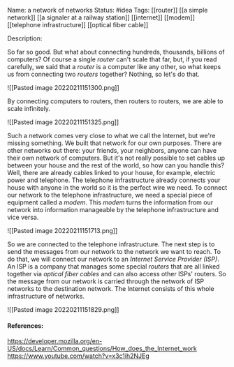 Name: a network of networks
Status: #idea
Tags: [[router]] [[a simple network]] [[a signaler at a railway station]] [[internet]] [[modem]] [[telephone infrastructure]] [[optical fiber cable]]

Description:

So far so good. But what about connecting hundreds, thousands, billions of computers? Of course a single _router_ can't scale that far, but, if you read carefully, we said that a _router_ is a computer like any other, so what keeps us from connecting two _routers_ together? Nothing, so let's do that.

![[Pasted image 20220211151300.png]]

By connecting computers to routers, then routers to routers, we are able to scale infinitely.

![[Pasted image 20220211151325.png]]

Such a network comes very close to what we call the Internet, but we're missing something. We built that network for our own purposes. There are other networks out there: your friends, your neighbors, anyone can have their own network of computers. But it's not really possible to set cables up between your house and the rest of the world, so how can you handle this? Well, there are already cables linked to your house, for example, electric power and telephone. The telephone infrastructure already connects your house with anyone in the world so it is the perfect wire we need. To connect our network to the telephone infrastructure, we need a special piece of equipment called a _modem_. This _modem_ turns the information from our network into information manageable by the telephone infrastructure and vice versa.

![[Pasted image 20220211151713.png]]

So we are connected to the telephone infrastructure. The next step is to send the messages from our network to the network we want to reach. To do that, we will connect our network to an *Internet Service Provider (ISP)*. An ISP is a company that manages some special _routers_ that are all linked together via *optical fiber cables* and can also access other ISPs' routers. So the message from our network is carried through the network of ISP networks to the destination network. The Internet consists of this whole infrastructure of networks.

![[Pasted image 20220211151829.png]]



#### References:
https://developer.mozilla.org/en-US/docs/Learn/Common_questions/How_does_the_Internet_work
https://www.youtube.com/watch?v=x3c1ih2NJEg